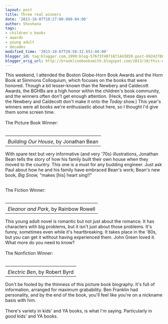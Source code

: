 ```yaml
---
layout: post
title: Three real winners
date: '2013-10-07T10:27:00.000-04:00'
author: Shoshana
tags:
- children's books
- awards
- young adult
- decades
modified_time: '2013-10-07T20:58:32.651-04:00'
blogger_id: tag:blogger.com,1999:blog-5767374071871443859.post-6924278071920044597
blogger_orig_url: http://brooklinebooksmith.blogspot.com/2013/10/this-weekend-i-attended-boston-globe.html
---
```


This weekend, I attended the Boston Globe-Horn Book Awards and the Horn Book at Simmons Colloquium, which focuses on the books that were honored. Though a bit lesser-known than the Newbery and Caldecott Awards, the BGHBs are a high honor within the children's book community, and the winners often don't get enough attention. (Heck, these days even the Newbery and Caldecott don't make it onto the <i>Today</i>&nbsp;show.) This year's winners were all books we're enthusiastic about here, so I thought I'd give them some screen time.<br /><br />The Picture Book Winner:<br /><br /><table align="center" cellpadding="0" cellspacing="0" class="tr-caption-container" style="margin-left: auto; margin-right: auto; text-align: center;"><tbody><tr><td style="text-align: center;"><a class="thickbox initThickbox-processed" href="http://images.indiebound.com/236/380/9780374380236.jpg" rel="field_image_cache_0" style="background-color: white; color: #4b5cc3; font-family: 'Helvetica neue', Helvetica, Arial, Verdana, sans-serif; font-size: 12px; font-weight: bold; line-height: 18px; margin-left: auto; margin-right: auto; text-align: center; text-decoration: none;" title="Building Our House"><img src="http://images.booksense.com/images/books/236/380/FC9780374380236.JPG" style="border: 0px;" title="" /></a></td></tr><tr><td class="tr-caption" style="text-align: center;"><i>Building Our House</i>, by Jonathan Bean</td></tr></tbody></table>With spare text but very informative (and very '70s) illustrations, Jonathan Bean tells the story of how his family built their own house when they moved to the country. This one is a must for any budding engineer. Just ask Paul about how he and his family have embraced Bean's work; Bean's new book<i>, Big Snow, </i>"makes [his] heart sing!!"<br /><div><br /></div><div>The Fiction Winner:&nbsp;</div><div><br /></div><table align="center" cellpadding="0" cellspacing="0" class="tr-caption-container" style="margin-left: auto; margin-right: auto; text-align: center;"><tbody><tr><td style="text-align: center;"><a class="thickbox initThickbox-processed" href="http://images.indiebound.com/579/012/9781250012579.jpg" rel="field_image_cache_0" style="background-color: white; color: #4b5cc3; font-family: 'Helvetica neue', Helvetica, Arial, Verdana, sans-serif; font-size: 12px; font-weight: bold; line-height: 18px; margin-left: auto; margin-right: auto; text-align: center; text-decoration: none;" title="Eleanor &amp; Park"><img src="http://images.booksense.com/images/books/579/012/FC9781250012579.JPG" style="border: 0px;" title="" /></a></td></tr><tr><td class="tr-caption" style="text-align: center;"><i>Eleanor and Park</i>, by Rainbow Rowell</td></tr></tbody></table>This young adult novel is romantic but not just about the romance. It has characters with big problems, but it isn't just about those problems. It's funny, sometimes even while it's heartbreaking. It takes place in the '80s, but you can get it without having experienced them. John Green loved it. What more do you need to know?<br /><div><br /></div><div>The Nonfiction Winner:</div><div><br /></div><table align="center" cellpadding="0" cellspacing="0" class="tr-caption-container" style="margin-left: auto; margin-right: auto; text-align: center;"><tbody><tr><td style="text-align: center;"><a class="thickbox initThickbox-processed" href="http://images.indiebound.com/495/737/9780803737495.jpg" rel="field_image_cache_0" style="background-color: white; color: #4b5cc3; font-family: 'Helvetica neue', Helvetica, Arial, Verdana, sans-serif; font-size: 12px; font-weight: bold; line-height: 18px; margin-left: auto; margin-right: auto; text-align: center; text-decoration: none;" title="Electric Ben: The Amazing Life and Times of Benjamin Franklin"><img src="http://images.booksense.com/images/books/495/737/FC9780803737495.JPG" style="border: 0px;" title="" /></a></td></tr><tr><td class="tr-caption" style="text-align: center;"><i>Electric Ben</i>, by Robert Byrd</td></tr></tbody></table>Don't be fooled by the thinness of this picture book biography. It's full of information, arranged for maximum grabability. Ben Franklin had personality, and by the end of the book, you'll feel like you're on a nickname basis with him.<br /><div><br /></div><div>There's variety in kids' and YA books, is what I'm saying. Particularly in <i>good</i>&nbsp;kids' and YA books.</div>